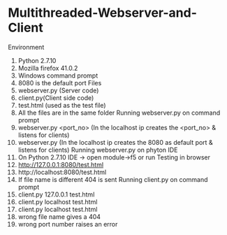 # Multithreaded-Webserver-and-Client
Environment
1.	Python 2.7.10
2.	Mozilla firefox 41.0.2
3.	Windows command prompt
4.	8080 is the default port
Files
1.	webserver.py (Server code)
2.	client.py(Client side code)
3.	test.html (used as the test file)
4.	All the files are in the same folder
Running webserver.py on command prompt
1.	webserver.py  <port_no>  (In the localhost ip creates the <port_no> & listens for clients)
2.	webserver.py   (In the localhost ip creates the 8080 as default port & listens for clients)
Running webserver.py on phyton IDE
1.	On Python 2.7.10 IDE -> open module->f5 or run
Testing in browser
1.	http://127.0.0.1:8080/test.html
2.	http://localhost:8080/test.html
3.	If file name is different 404 is sent
Running client.py on command prompt
1.	client.py 127.0.0.1 test.html
2.	client.py localhost test.html
3.	client.py localhost <port no> test.html
4.	wrong file name gives a 404
5.	wrong port number raises an error
